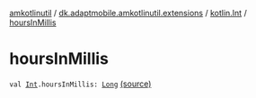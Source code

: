 [amkotlinutil](../../index.md) / [dk.adaptmobile.amkotlinutil.extensions](../index.md) / [kotlin.Int](index.md) / [hoursInMillis](./hours-in-millis.md)

# hoursInMillis

`val `[`Int`](https://kotlinlang.org/api/latest/jvm/stdlib/kotlin/-int/index.html)`.hoursInMillis: `[`Long`](https://kotlinlang.org/api/latest/jvm/stdlib/kotlin/-long/index.html) [(source)](https://github.com/adaptmobile-organization/amkotlinutil/tree/master/amkotlinutil/src/main/java/dk/adaptmobile/amkotlinutil/extensions/TimeExtensions.kt#L15)